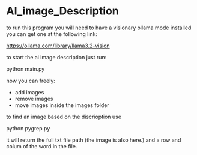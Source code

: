 # AI_image_Description

to run this program you will need to have a visionary ollama mode installed you can get one at the following link:

https://ollama.com/library/llama3.2-vision

to start the ai image description just run:

python main.py

now you can freely:

- add images
- remove images
- move images inside the images folder

to find an image based on the discrioption use

python pygrep.py <text to search on>

it will return the full txt file path (the image is also here.)
and a row and colum of the word in the file.
